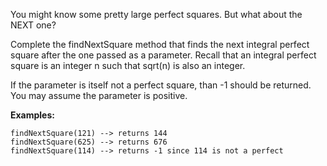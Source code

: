 You might know some pretty large perfect squares.  But what about the NEXT one?

Complete the findNextSquare method that finds the next integral perfect square after the one passed as a parameter.  Recall that an integral perfect square is an integer n such that sqrt(n) is also an integer.  

If the parameter is itself not a perfect square, than -1 should be returned.  You may assume the parameter is positive.


**Examples:**

```
findNextSquare(121) --> returns 144
findNextSquare(625) --> returns 676
findNextSquare(114) --> returns -1 since 114 is not a perfect
```